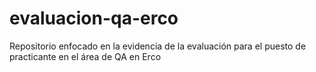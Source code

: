 # evaluacion-qa-erco
Repositorio enfocado en la evidencia de la evaluación para el puesto de practicante en el área de QA en Erco
